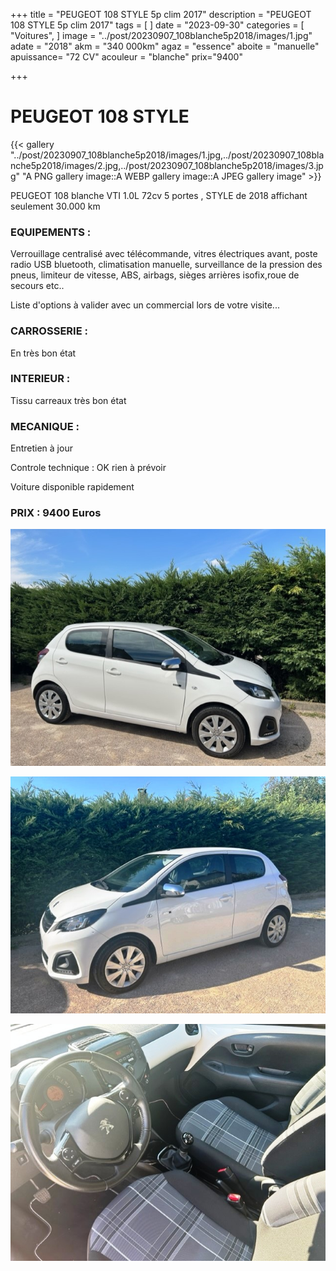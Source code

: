 +++
title = "PEUGEOT 108 STYLE 5p clim 2017"
description = "PEUGEOT 108 STYLE 5p clim 2017"
tags = [
]
date = "2023-09-30"
categories = [
    "Voitures",
]
image = "../post/20230907_108blanche5p2018/images/1.jpg"
adate = "2018"
akm = "340 000km"
agaz = "essence"
aboite = "manuelle"
apuissance= "72 CV"
acouleur = "blanche"
prix="9400"

+++

# PEUGEOT 108 STYLE

{{< gallery "../post/20230907_108blanche5p2018/images/1.jpg,../post/20230907_108blanche5p2018/images/2.jpg,../post/20230907_108blanche5p2018/images/3.jpg" "A PNG gallery image::A WEBP gallery image::A JPEG gallery image" >}}


PEUGEOT 108 blanche VTI 1.0L 72cv 5 portes , STYLE de 2018 affichant seulement 30.000 km


### EQUIPEMENTS :
Verrouillage centralisé avec télécommande, vitres électriques avant, poste radio USB bluetooth, climatisation manuelle, surveillance de la pression des pneus, limiteur de vitesse, ABS, airbags, sièges arrières isofix,roue de secours etc..


Liste d'options à valider avec un commercial lors de votre visite...


### CARROSSERIE :
En très bon état 


### INTERIEUR :
Tissu carreaux très bon état

### MECANIQUE :
Entretien à jour


Controle technique : OK
rien à prévoir


Voiture disponible rapidement


### PRIX : 9400 Euros


<!-- more -->


![](images/1.jpg)

![](images/2.jpg)

![](images/3.jpg)

